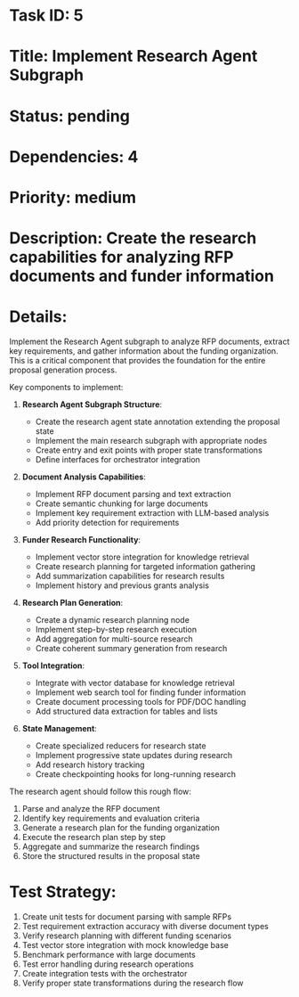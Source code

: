 # Task ID: 5
# Title: Implement Research Agent Subgraph
# Status: pending
# Dependencies: 4
# Priority: medium
# Description: Create the research capabilities for analyzing RFP documents and funder information

# Details:
Implement the Research Agent subgraph to analyze RFP documents, extract key requirements, and gather information about the funding organization. This is a critical component that provides the foundation for the entire proposal generation process.

Key components to implement:

1. **Research Agent Subgraph Structure**:
   - Create the research agent state annotation extending the proposal state
   - Implement the main research subgraph with appropriate nodes
   - Create entry and exit points with proper state transformations
   - Define interfaces for orchestrator integration

2. **Document Analysis Capabilities**:
   - Implement RFP document parsing and text extraction
   - Create semantic chunking for large documents
   - Implement key requirement extraction with LLM-based analysis
   - Add priority detection for requirements

3. **Funder Research Functionality**:
   - Implement vector store integration for knowledge retrieval
   - Create research planning for targeted information gathering
   - Add summarization capabilities for research results
   - Implement history and previous grants analysis

4. **Research Plan Generation**:
   - Create a dynamic research planning node
   - Implement step-by-step research execution
   - Add aggregation for multi-source research
   - Create coherent summary generation from research

5. **Tool Integration**:
   - Integrate with vector database for knowledge retrieval
   - Implement web search tool for finding funder information
   - Create document processing tools for PDF/DOC handling
   - Add structured data extraction for tables and lists

6. **State Management**:
   - Create specialized reducers for research state
   - Implement progressive state updates during research
   - Add research history tracking
   - Create checkpointing hooks for long-running research

The research agent should follow this rough flow:
1. Parse and analyze the RFP document
2. Identify key requirements and evaluation criteria
3. Generate a research plan for the funding organization
4. Execute the research plan step by step
5. Aggregate and summarize the research findings
6. Store the structured results in the proposal state

# Test Strategy:
1. Create unit tests for document parsing with sample RFPs
2. Test requirement extraction accuracy with diverse document types
3. Verify research planning with different funding scenarios
4. Test vector store integration with mock knowledge base
5. Benchmark performance with large documents
6. Test error handling during research operations
7. Create integration tests with the orchestrator
8. Verify proper state transformations during the research flow